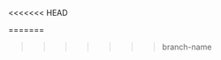 <<<<<<< HEAD
<!-- Your current changes -->
=======
<!-- Changes from incoming branch -->
>>>>>>> branch-name

